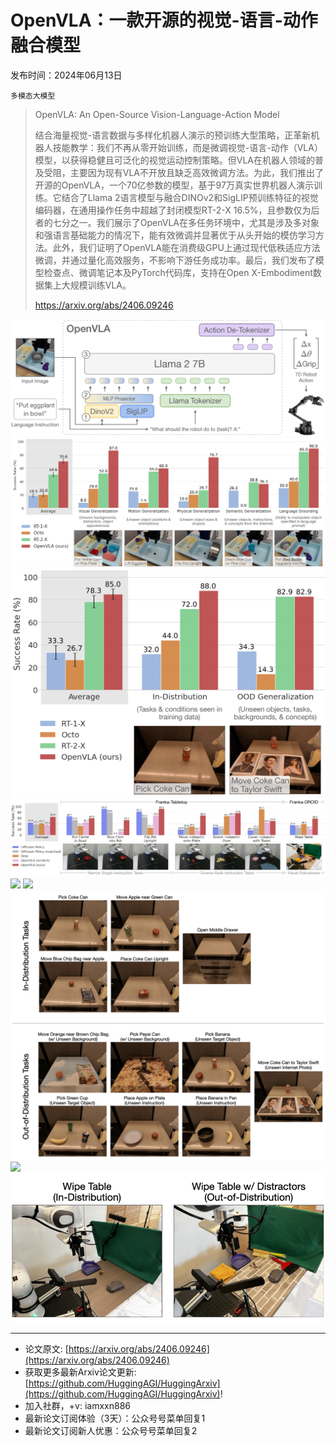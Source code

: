 # OpenVLA：一款开源的视觉-语言-动作融合模型
发布时间：2024年06月13日

`多模态大模型`
> OpenVLA: An Open-Source Vision-Language-Action Model
>
> 结合海量视觉-语言数据与多样化机器人演示的预训练大型策略，正革新机器人技能教学：我们不再从零开始训练，而是微调视觉-语言-动作（VLA）模型，以获得稳健且可泛化的视觉运动控制策略。但VLA在机器人领域的普及受阻，主要因为现有VLA不开放且缺乏高效微调方法。为此，我们推出了开源的OpenVLA，一个70亿参数的模型，基于97万真实世界机器人演示训练。它结合了Llama 2语言模型与融合DINOv2和SigLIP预训练特征的视觉编码器，在通用操作任务中超越了封闭模型RT-2-X 16.5%，且参数仅为后者的七分之一。我们展示了OpenVLA在多任务环境中，尤其是涉及多对象和强语言基础能力的情况下，能有效微调并显著优于从头开始的模仿学习方法。此外，我们证明了OpenVLA能在消费级GPU上通过现代低秩适应方法微调，并通过量化高效服务，不影响下游任务成功率。最后，我们发布了模型检查点、微调笔记本及PyTorch代码库，支持在Open X-Embodiment数据集上大规模训练VLA。
>
> https://arxiv.org/abs/2406.09246

![](https://raw.githubusercontent.com/HuggingAGI/HuggingArxiv/main/paper_images/2406.09246/x1.png)
![](https://raw.githubusercontent.com/HuggingAGI/HuggingArxiv/main/paper_images/2406.09246/x2.png)
![](https://raw.githubusercontent.com/HuggingAGI/HuggingArxiv/main/paper_images/2406.09246/x3.png)
![](https://raw.githubusercontent.com/HuggingAGI/HuggingArxiv/main/paper_images/2406.09246/x4.png)
![](https://raw.githubusercontent.com/HuggingAGI/HuggingArxiv/main/paper_images/2406.09246/x6.png)
![](https://raw.githubusercontent.com/HuggingAGI/HuggingArxiv/main/paper_images/2406.09246/x7.png)
![](https://raw.githubusercontent.com/HuggingAGI/HuggingArxiv/main/paper_images/2406.09246/rt1_robot_tasks.jpeg)
![](https://raw.githubusercontent.com/HuggingAGI/HuggingArxiv/main/paper_images/2406.09246/x8.png)
![](https://raw.githubusercontent.com/HuggingAGI/HuggingArxiv/main/paper_images/2406.09246/droid_wipe_task.jpeg)

<hr />

- 论文原文: [https://arxiv.org/abs/2406.09246](https://arxiv.org/abs/2406.09246)
- 获取更多最新Arxiv论文更新: [https://github.com/HuggingAGI/HuggingArxiv](https://github.com/HuggingAGI/HuggingArxiv)!
- 加入社群，+v: iamxxn886
- 最新论文订阅体验（3天）：公众号号菜单回复1
- 最新论文订阅新人优惠：公众号号菜单回复2